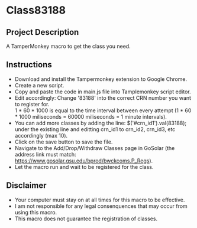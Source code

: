 # Class83188

## Project Description
A TamperMonkey macro to get the class you need.

## Instructions
- Download and install the Tampermonkey extension to Google Chrome. 
- Create a new script.
- Copy and paste the code in main.js file into Tamplemonkey script editor.
- Edit accordingly: Change '83188' into the correct CRN number you want to register for.  
  1 * 60 * 1000 is equal to the time interval between every attempt (1 * 60 * 1000 miliseconds = 60000 miliseconds = 1 minute intervals).
- You can add more classes by adding the line: $('#crn_id1').val(83188); under the existing line and editting crn_id1 to crn_id2, crn_id3, etc accordingly (max 10).
- Click on the save button to save the file.
- Navigate to the Add/Drop/Withdraw Classes page in GoSolar (the address link must match: https://www.gosolar.gsu.edu/bprod/bwckcoms.P_Regs).
- Let the macro run and wait to be registered for the class.

## Disclaimer
- Your computer must stay on at all times for this macro to be effective.
- I am not responsible for any legal consenquences that may occur from using this macro.
- This macro does not guarantee the registration of classes.
